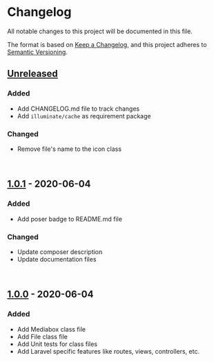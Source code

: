 # Changelog

All notable changes to this project will be documented in this file.

The format is based on [Keep a Changelog](https://keepachangelog.com/en/1.0.0/),
and this project adheres to [Semantic Versioning](https://semver.org/spec/v2.0.0.html).

## [Unreleased]
### Added
- Add CHANGELOG.md file to track changes
- Add `illuminate/cache` as requirement package
### Changed
- Remove file's name to the icon class

<br>

## [1.0.1] - 2020-06-04
### Added
- Add poser badge to README.md file
### Changed
- Update composer description
- Update documentation files

<br>

## [1.0.0] - 2020-06-04
### Added
- Add Mediabox class file
- Add File class file
- Add Unit tests for class files
- Add Laravel specific features like routes, views, controllers, etc.

<br>

[Unreleased]: https://github.com/codrasil/mediabox/compare/v1.0.1...HEAD
[1.0.1]: https://github.com/codrasil/mediabox/compare/v1.0.0...v1.0.1
[1.0.0]: https://github.com/codrasil/mediabox/releases/tag/v1.0.0
